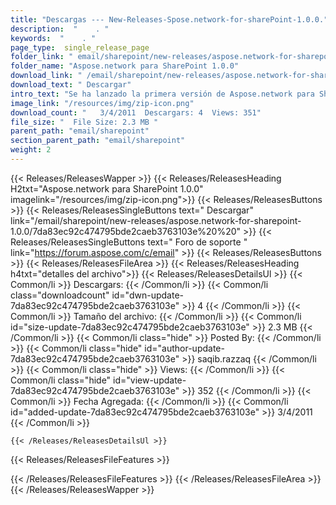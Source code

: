 ```yaml
---
title: "Descargas --- New-Releases-Spose.network-for-sharePoint-1.0.0." 
description:  "    . " 
keywords:  "    . " 
page_type:  single_release_page
folder_link: " email/sharepoint/new-releases/aspose.network-for-sharepoint-1.0.0/"
folder_name: "Aspose.network para SharePoint 1.0.0"
download_link: " /email/sharepoint/new-releases/aspose.network-for-sharepoint-1.0.0/7da83ec92c474795bde2caeb3763103e"
download_text: " Descargar"
intro_text: "Se ha lanzado la primera versión de Aspose.network para SharePoint. Proporciona ..."
image_link: "/resources/img/zip-icon.png"
download_count: "   3/4/2011  Descargars: 4  Views: 351"
file_size: "  File Size: 2.3 MB "
parent_path: "email/sharepoint"
section_parent_path: "email/sharepoint"
weight: 2
---
```


{{< Releases/ReleasesWapper >}}
  {{< Releases/ReleasesHeading H2txt="Aspose.network para SharePoint 1.0.0" imagelink="/resources/img/zip-icon.png">}}
  {{< Releases/ReleasesButtons >}}
    {{< Releases/ReleasesSingleButtons text=" Descargar" link="/email/sharepoint/new-releases/aspose.network-for-sharepoint-1.0.0/7da83ec92c474795bde2caeb3763103e%20%20" >}}
    {{< Releases/ReleasesSingleButtons text=" Foro de soporte " link="https://forum.aspose.com/c/email" >}}
  {{< Releases/ReleasesButtons >}}
  {{< Releases/ReleasesFileArea >}}
    {{< Releases/ReleasesHeading h4txt="detalles del archivo">}}
    {{< Releases/ReleasesDetailsUl >}}
            {{< Common/li  >}} Descargars: {{< /Common/li >}} 
      {{< Common/li class="downloadcount" id="dwn-update-7da83ec92c474795bde2caeb3763103e" >}} 4 {{< /Common/li >}} 
      {{< Common/li  >}} Tamaño del archivo: {{< /Common/li >}} 
      {{< Common/li id="size-update-7da83ec92c474795bde2caeb3763103e" >}} 2.3 MB {{< /Common/li >}} 
      {{< Common/li  class="hide" >}} Posted By: {{< /Common/li >}} 
      {{< Common/li class="hide" id="author-update-7da83ec92c474795bde2caeb3763103e" >}} saqib.razzaq {{< /Common/li >}} 
      {{< Common/li class="hide"  >}} Views: {{< /Common/li >}} 
      {{< Common/li class="hide" id="view-update-7da83ec92c474795bde2caeb3763103e" >}} 352 {{< /Common/li >}} 
      {{< Common/li  >}} Fecha Agregada: {{< /Common/li >}} 
      {{< Common/li id="added-update-7da83ec92c474795bde2caeb3763103e" >}} 3/4/2011 {{< /Common/li >}} 

    {{< /Releases/ReleasesDetailsUl >}}

  {{< Releases/ReleasesFileFeatures >}}
      
  {{< /Releases/ReleasesFileFeatures >}}
 {{< /Releases/ReleasesFileArea >}}
{{< /Releases/ReleasesWapper >}}


